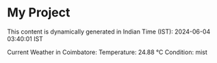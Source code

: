 # My Project

This content is dynamically generated in Indian Time (IST): 2024-06-04 03:40:01 IST


Current Weather in Coimbatore:
Temperature: 24.88 °C
Condition: mist
